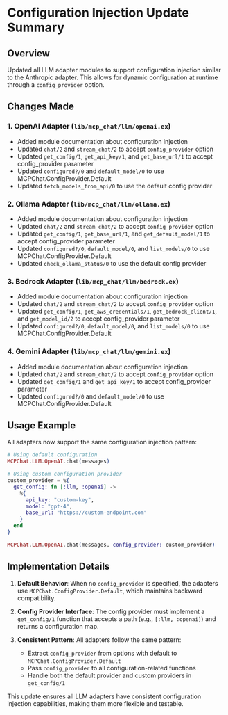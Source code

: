 # Configuration Injection Update Summary

## Overview
Updated all LLM adapter modules to support configuration injection similar to the Anthropic adapter. This allows for dynamic configuration at runtime through a `config_provider` option.

## Changes Made

### 1. OpenAI Adapter (`lib/mcp_chat/llm/openai.ex`)
- Added module documentation about configuration injection
- Updated `chat/2` and `stream_chat/2` to accept `config_provider` option
- Updated `get_config/1`, `get_api_key/1`, and `get_base_url/1` to accept config_provider parameter
- Updated `configured?/0` and `default_model/0` to use MCPChat.ConfigProvider.Default
- Updated `fetch_models_from_api/0` to use the default config provider

### 2. Ollama Adapter (`lib/mcp_chat/llm/ollama.ex`)
- Added module documentation about configuration injection
- Updated `chat/2` and `stream_chat/2` to accept `config_provider` option
- Updated `get_config/1`, `get_base_url/1`, and `get_default_model/1` to accept config_provider parameter
- Updated `configured?/0`, `default_model/0`, and `list_models/0` to use MCPChat.ConfigProvider.Default
- Updated `check_ollama_status/0` to use the default config provider

### 3. Bedrock Adapter (`lib/mcp_chat/llm/bedrock.ex`)
- Added module documentation about configuration injection
- Updated `chat/2` and `stream_chat/2` to accept `config_provider` option
- Updated `get_config/1`, `get_aws_credentials/1`, `get_bedrock_client/1`, and `get_model_id/2` to accept config_provider parameter
- Updated `configured?/0`, `default_model/0`, and `list_models/0` to use MCPChat.ConfigProvider.Default

### 4. Gemini Adapter (`lib/mcp_chat/llm/gemini.ex`)
- Added module documentation about configuration injection
- Updated `chat/2` and `stream_chat/2` to accept `config_provider` option
- Updated `get_config/1` and `get_api_key/1` to accept config_provider parameter
- Updated `configured?/0` and `default_model/0` to use MCPChat.ConfigProvider.Default

## Usage Example

All adapters now support the same configuration injection pattern:

```elixir
# Using default configuration
MCPChat.LLM.OpenAI.chat(messages)

# Using custom configuration provider
custom_provider = %{
  get_config: fn [:llm, :openai] -> 
    %{
      api_key: "custom-key",
      model: "gpt-4",
      base_url: "https://custom-endpoint.com"
    }
  end
}

MCPChat.LLM.OpenAI.chat(messages, config_provider: custom_provider)
```

## Implementation Details

1. **Default Behavior**: When no `config_provider` is specified, the adapters use `MCPChat.ConfigProvider.Default`, which maintains backward compatibility.

2. **Config Provider Interface**: The config provider must implement a `get_config/1` function that accepts a path (e.g., `[:llm, :openai]`) and returns a configuration map.

3. **Consistent Pattern**: All adapters follow the same pattern:
   - Extract `config_provider` from options with default to `MCPChat.ConfigProvider.Default`
   - Pass `config_provider` to all configuration-related functions
   - Handle both the default provider and custom providers in `get_config/1`

This update ensures all LLM adapters have consistent configuration injection capabilities, making them more flexible and testable.